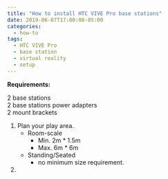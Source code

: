 ```yaml
---
title: "How to install HTC VIVE Pro base stations"
date: 2019-06-07T17:00:00-05:00
categories:
  - how-to
tags:
  - HTC VIVE Pro
  - base station
  - virtual reality
  - setup
---
```


**Requirements:**

2 base stations<br />
2 base stations power adapters<br />
2 mount brackets<br />

1.  Plan your play area.
    * Room-scale
      * Min. 2m * 1.5m
      * Max. 6m * 6m
    * Standing/Seated
      *  no minimum size requirement.
2.  
